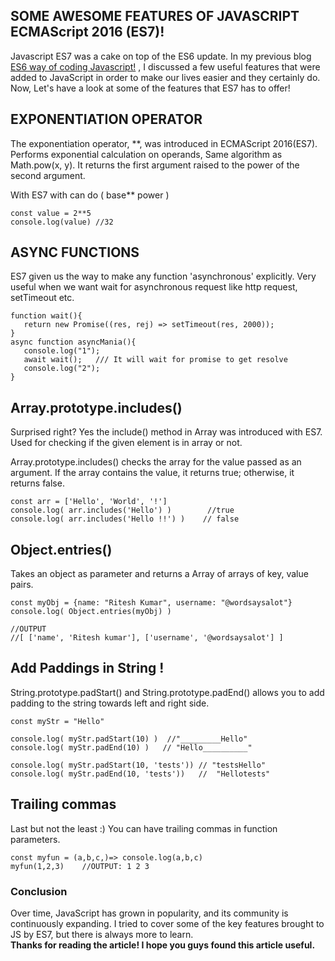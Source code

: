 ## SOME AWESOME FEATURES OF JAVASCRIPT ECMAScript 2016 (ES7)!

Javascript ES7 was a cake on top of the ES6 update. In my previous blog [ES6 way of coding Javascript!](https://wordssaysalot.hashnode.dev/es6-way-of-coding-javascript) , I discussed a few useful features that were added to JavaScript in order to make our lives easier and they certainly do. Now, Let's have a look at some of the features that ES7 has to offer!


## EXPONENTIATION OPERATOR
The exponentiation operator, **, was introduced in ECMAScript 2016(ES7).
Performs exponential calculation on operands, Same algorithm as Math.pow(x, y). It returns the first argument raised to the power of the second argument.

With ES7 with can do ( base** power )

```
const value = 2**5
console.log(value) //32
```


## ASYNC FUNCTIONS
ES7 given us the way to make any function 'asynchronous' explicitly. Very useful when we want wait for asynchronous request like http request, setTimeout etc.

```
function wait(){
   return new Promise((res, rej) => setTimeout(res, 2000));
}
async function asyncMania(){
   console.log("1"); 
   await wait();   /// It will wait for promise to get resolve 
   console.log("2");
}
```

## Array.prototype.includes()

Surprised right? Yes the include() method in Array was introduced with ES7.
Used for checking if the given element is in array or not.

Array.prototype.includes() checks the array for the value passed as an argument. If the array contains the value, it returns true; otherwise, it returns false.

```
const arr = ['Hello', 'World', '!']
console.log( arr.includes('Hello') )        //true
console.log( arr.includes('Hello !!') )    // false
```

## Object.entries()
Takes an object as parameter and returns a Array of arrays of key, value pairs.

```
const myObj = {name: "Ritesh Kumar", username: "@wordsaysalot"}
console.log( Object.entries(myObj) )

//OUTPUT
//[ ['name', 'Ritesh kumar'], ['username', '@wordsaysalot'] ]
```


## Add Paddings in String !
String.prototype.padStart() and String.prototype.padEnd() allows you to add padding to the string towards left and right side.

```
const myStr = "Hello"

console.log( myStr.padStart(10) )  //"_________Hello"
console.log( myStr.padEnd(10) )   // "Hello__________"

console.log( myStr.padStart(10, 'tests')) // "testsHello"
console.log( myStr.padEnd(10, 'tests'))   //  "Hellotests"
```

## Trailing commas
Last but not the least :) You can have trailing commas in function parameters.

```
const myfun = (a,b,c,)=> console.log(a,b,c)
myfun(1,2,3)    //OUTPUT: 1 2 3
```

### Conclusion
Over time, JavaScript has grown in popularity, and its community is continuously expanding. I tried to cover some of the key features brought to JS by ES7, but there is always more to learn.<br>
**Thanks for reading the article! I hope you guys found this article useful.**